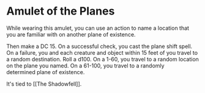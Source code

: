 # Amulet of the Planes

While wearing this amulet, you can use an action to name a location that you are familiar with on another plane of existence. 

Then make a DC 15. On a successful check, you cast the plane shift spell. On a failure, you and each creature and object within 15 feet of you travel to a random destination. Roll a d100. On a 1-60, you travel to a random location on the plane you named. On a 61-100, you travel to a randomly determined plane of existence. 

It's tied to [[The Shadowfell]]. 